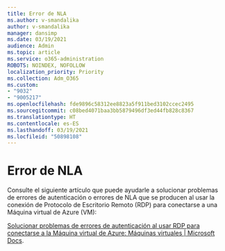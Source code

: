 ```yaml
---
title: Error de NLA
ms.author: v-smandalika
author: v-smandalika
manager: dansimp
ms.date: 03/19/2021
audience: Admin
ms.topic: article
ms.service: o365-administration
ROBOTS: NOINDEX, NOFOLLOW
localization_priority: Priority
ms.collection: Adm_O365
ms.custom:
- "9032"
- "9005217"
ms.openlocfilehash: fde9896c58312ee8823a5f911bed3102ccec2495
ms.sourcegitcommit: c08bed4071baa3bb5879496df3ed44fb828c8367
ms.translationtype: HT
ms.contentlocale: es-ES
ms.lasthandoff: 03/19/2021
ms.locfileid: "50898108"
---
```

# <a name="nla-error"></a>Error de NLA

Consulte el siguiente artículo que puede ayudarle a solucionar problemas de errores de autenticación o errores de NLA que se producen al usar la conexión de Protocolo de Escritorio Remoto (RDP) para conectarse a una Máquina virtual de Azure (VM):

[Solucionar problemas de errores de autenticación al usar RDP para conectarse a la Máquina virtual de Azure: Máquinas virtuales | Microsoft Docs](https://docs.microsoft.com/troubleshoot/azure/virtual-machines/cannot-connect-rdp-azure-vm).




